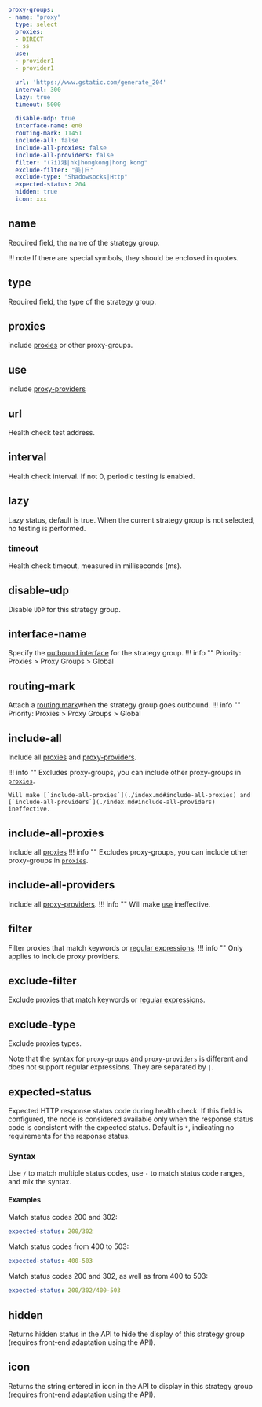 ```{.yaml linenums="1"}
proxy-groups:
- name: "proxy"
  type: select
  proxies:
  - DIRECT
  - ss
  use:
  - provider1
  - provider1

  url: 'https://www.gstatic.com/generate_204'
  interval: 300
  lazy: true
  timeout: 5000

  disable-udp: true
  interface-name: en0
  routing-mark: 11451
  include-all: false
  include-all-proxies: false
  include-all-providers: false
  filter: "(?i)港|hk|hongkong|hong kong"
  exclude-filter: "美|日"
  exclude-type: "Shadowsocks|Http"
  expected-status: 204
  hidden: true
  icon: xxx
```

## name

Required field, the name of the strategy group.

!!! note
    If there are special symbols, they should be enclosed in quotes.

## type

Required field, the type of the strategy group.

## proxies

include [proxies](../proxies/index.md) or other proxy-groups.

## use

include [proxy-providers](../proxy-providers/index.md)

## url

Health check test address.

## interval

Health check interval. If not 0, periodic testing is enabled.

## lazy

Lazy status, default is true. When the current strategy group is not selected, no testing is performed.

### timeout

Health check timeout, measured in milliseconds (ms).

## disable-udp

Disable `UDP` for this strategy group.

## interface-name

Specify the [outbound interface](../general.md#_11) for the strategy group.
!!! info ""
    Priority: Proxies > Proxy Groups > Global

## routing-mark

Attach a [routing mark](../general.md#_12)when the strategy group goes outbound.
!!! info ""
    Priority: Proxies > Proxy Groups > Global

## include-all

Include all [proxies](../proxies/index.md) and [proxy-providers](../proxy-providers/index.md).

!!! info ""
    Excludes proxy-groups, you can include other proxy-groups in [`proxies`](./index.md#proxies).

    Will make [`include-all-proxies`](./index.md#include-all-proxies) and [`include-all-providers`](./index.md#include-all-providers) ineffective.

## include-all-proxies

Include all [proxies](../proxies/index.md)
!!! info ""
    Excludes proxy-groups, you can include other proxy-groups in [`proxies`](./index.md#proxies).

## include-all-providers

Include all [proxy-providers](../proxy-providers/index.md).
!!! info ""
    Will make [`use`](./index.md#use) ineffective.

## filter

Filter proxies that match keywords or [regular expressions](https://github.com/ziishaned/learn-regex/blob/master/translations/README-cn.md).
!!! info ""
    Only applies to include proxy providers.

## exclude-filter

Exclude proxies that match keywords or [regular expressions](https://github.com/ziishaned/learn-regex/blob/master/translations/README-cn.md).

## exclude-type

Exclude proxies types.

Note that the syntax for `proxy-groups` and `proxy-providers` is different and does not support regular expressions. They are separated by `|`.

## expected-status

Expected HTTP response status code during health check. If this field is configured, the node is considered available only when the response status code is consistent with the expected status. Default is `*`, indicating no requirements for the response status.

### Syntax

Use `/` to match multiple status codes, use `-` to match status code ranges, and mix the syntax.

#### Examples

Match status codes 200 and 302:

```{.yaml linenums="1"}
expected-status: 200/302
```

Match status codes from 400 to 503:

```{.yaml linenums="1"}
expected-status: 400-503
```

Match status codes 200 and 302, as well as from 400 to 503:

```{.yaml linenums="1"}
expected-status: 200/302/400-503
```

## hidden

Returns hidden status in the API to hide the display of this strategy group (requires front-end adaptation using the API).

## icon

Returns the string entered in icon in the API to display in this strategy group (requires front-end adaptation using the API).
